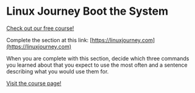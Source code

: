 # Linux Journey Boot the System

[Check out our free course!](https://academy.hoppersroppers.org/mod/page/view.php?id=682)

Complete the section at this link: [https://linuxjourney.com](https://linuxjourney.com)

When you are complete with this section, decide which three commands you learned about that you expect to use the most often and a sentence describing what you would use them for. 


[Visit the course page!](https://academy.hoppersroppers.org/mod/assign/view.php?id=682)
 